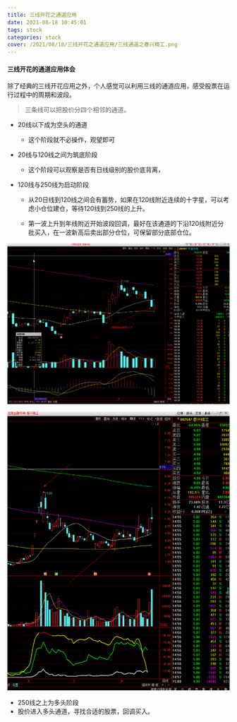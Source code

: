 ```yaml
---
title: 三线开花之通道应用
date: 2021-08-18 10:45:01
tags: stock
categories: stock
cover: /2021/08/18/三线开花之通道应用/三线通道之春兴精工.png
---
```


#### 三线开花的通道应用体会

除了经典的三线开花应用之外，个人感觉可以利用三线的通道应用，感受股票在运行过程中的周期和波段。

> 三条线可以把股价分四个相邻的通道。

* 20线以下成为空头的通道

  * 这个阶段就不必操作，观望即可

* 20线与120线之间为筑底阶段
  * 这个阶段可以观察是否有日线级别的股价底背离，
  
* 120线与250线为启动阶段

  * 从20日线到120线之间会有蓄势，如果在120线附近连续的十字星，可以考虑小仓位建仓，等待120线到250线的上升。

  * 第一波上升到年线附近开始波段回调，最好在该通道的下沿120线附近分批买入，在一波新高后卖出部分仓位，可保留部分底部仓位。

![img](/images/三线开花通道三买点.png)

![img](/images/三线通道之春兴精工.png)

* 250线之上为多头阶段
* 股价进入多头通道，寻找合适的股票，回调买入。

